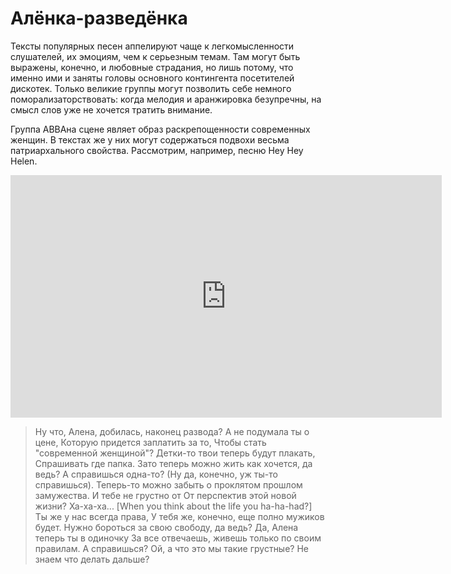 # Алёнка-разведёнка

Тексты популярных песен аппелируют чаще к легкомысленности слушателей, их эмоциям, чем 
к серьезным темам. Там могут быть выражены, конечно, и любовные страдания, но лишь потому, что 
именно ими и заняты головы основного контингента посетителей дискотек. Только великие группы
могут позволить себе немного поморализаторствовать: когда мелодия и аранжировка безупречны,
на смысл слов уже не хочется тратить внимание.

Группа ABBAна сцене являет образ раскрепощенности современных женщин. В текстах же
у них могут содержаться подвохи весьма патриархального свойства. Рассмотрим, например, песню
Hey Hey Helen.

<iframe width="690" height="388" src="https://www.youtube.com/embed/HSa86pFukDE" title="ABBA - Hey Hey Helen (1975)" frameborder="0" allow="accelerometer; autoplay; clipboard-write; encrypted-media; gyroscope; picture-in-picture; web-share" allowfullscreen></iframe>

> Ну что, Алена, добилась, наконец развода?
А не подумала ты о цене,
Которую придется заплатить за то,
Чтобы стать "современной женщиной"?
Детки-то твои теперь будут плакать,
Спрашивать где папка.
Зато теперь можно жить как хочется, да ведь?
А справишься одна-то? (Ну да, конечно, уж ты-то справишься).
Теперь-то можно забыть о проклятом прошлом замужества.
И тебе не грустно от 
От перспектив этой новой жизни? Ха-ха-ха...
[When you think about the life you ha-ha-had?]
Ты же у нас всегда права,
У тебя же, конечно, еще полно мужиков будет.
Нужно бороться за свою свободу, да ведь?
Да, Алена теперь ты в одиночку
За все отвечаешь, живешь только по своим правилам.
А справишься?
Ой, а что это мы такие грустные?
Не знаем что делать дальше?

